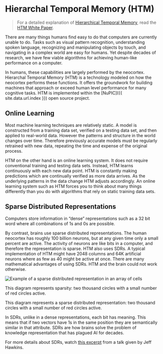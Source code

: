 
# Hierarchal Temporal Memory (HTM)

> For a detailed explanation of [Hierarchical Temporal Memory](http://en.wikipedia.org/wiki/Hierarchical_temporal_memory), read the [HTM White Paper](htm-white-paper.html).

There are many things humans find easy to do that computers are currently unable
to do. Tasks such as visual pattern recognition, understanding spoken language,
recognizing and manipulating objects by touch, and navigating in a complex world
are easy for humans. Yet despite decades of research, we have few viable
algorithms for achieving human-like performance on a computer.

In humans, these capabilities are largely performed by the neocortex. Hierarchal
Temporal Memory (HTM) is a technology modeled on how the neocortex performs
these functions. It offers the groundwork for building machines that approach or
exceed human level performance for many cognitive tasks. HTM is implemented
within the [NuPIC]({{ site.data.url.index }}) open source project.

## Online Learning

Most machine learning techniques are relatively static.  A model is constructed
from a training data set, verified on a testing data set, and then applied to
real-world data. However the patterns and structure in the world changes over
time. Therefore previously accurate models must be regularly retrained with new
data, repeating the time and expense of the original process.

HTM on the other hand is an online learning system.  It does not require
conventional training and testing data sets. Instead, HTM learns continuously
with each new data point.  HTM is constantly making predictions which are
continually verified as more data arrives.  As the underlying patterns in the
data change HTM adjusts accordingly.  An online learning system such as HTM
forces you to think about many things differently than you do with algorithms
that rely on static training data sets.

<span id="sdr" class="anchor"></span>

## Sparse Distributed Representations

Computers store information in “dense” representations such as a 32 bit word
where all combinations of 1s and 0s are possible.

By contrast, brains use sparse distributed representations. The human neocortex
has roughly 100 billion neurons, but at any given time only a small percent are
active. The activity of neurons are like bits in a computer, and therefore the
representation is sparse.  HTM also uses SDRs.  A typical implementation of HTM
might have 2048 columns and 64K artificial neurons where as few as 40 might be
active at once.  There are many mathematical advantages of using SDRs.  HTM and
the brain could not work otherwise.

<div class="image-wrapper">
  <img alt="Example of a sparse distributed representation in an array of cells" src="{{ site.baseurl }}/images/sdr.png" />
  <p>This diagram represents sparsity: two thousand circles with a small number of red circles active.</p>
</div>

This diagram represents a sparse distributed representation: two thousand
circles with a small number of red circles active.

In SDRs, unlike in a dense representations, each bit has meaning. This means
that if two vectors have 1s in the same position they are semantically similar
in that attribute. SDRs are how brains solve the problem of knowledge
representation that has plagued AI for decades.

For more details about SDRs, watch <a href="https://www.youtube.com/watch?v=sGlnLRTXGHI" rel="prettyPhoto" title="">this excerpt</a> from a talk given by Jeff Hawkins.

